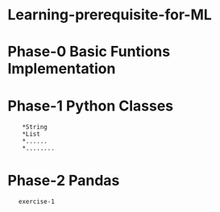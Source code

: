 # Learning-prerequisite-for-ML
# Phase-0 Basic Funtions Implementation
# Phase-1 Python Classes
        *String
        *List
        *......
        *........
# Phase-2 Pandas
       exercise-1
